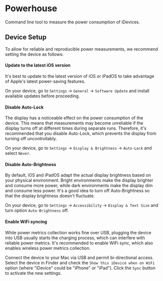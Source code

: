 # Powerhouse

Command line tool to measure the power consumption of iDevices.

## Device Setup

To allow for reliable and reproducible power measurements, we recommend setting the device as follows:

#### Update to the latest iOS version

It's best to update to the latest version of iOS or iPadOS to take advantage of Apple's latest power-saving
features.

On your device, go to `Settings` &rarr; `General` &rarr; `Software Update` and install available updates before
proceeding.

#### Disable Auto-Lock

The display has a noticeable effect on the power consumption of the device. This means that measurements may
become unreliable if the display turns off at different times during separate runs. Therefore, it's recommended
that you disable Auto-Lock, which prevents the display from turning off uncontrollably.

On your device, go to `Settings` &rarr; `Display & Brightness` &rarr; `Auto-Lock` and select `Never`.

#### Disable Auto-Brightness

By default, iOS and iPadOS adapt the actual display brightness based on your physical environment. Bright
environments make the display brighter and consume more power, while dark environments make the display dim and
consume less power. It's a good idea to turn off Auto-Brightness so that the display brightness doesn't
fluctuate.

On your device, go to `Settings` &rarr; `Accessibility` &rarr; `Display & Text Size` and turn option
`Auto-Brightness` off.

#### Enable WiFi syncing

While power metrics collection works fine over USB, plugging the device into USB usually starts the charging
process, which can interfere with reliable power metrics. It's recommended to enable WiFi sync, which also
enables wireless power metrics collection.

Connect the device to your Mac via USB and permit bi-directional access. Select the device in Finder and
check the `Show this iDevice when on WiFi` option (where "iDevice" could be "iPhone" or "iPad"). Click the
`Sync` button to activate the new settings.
